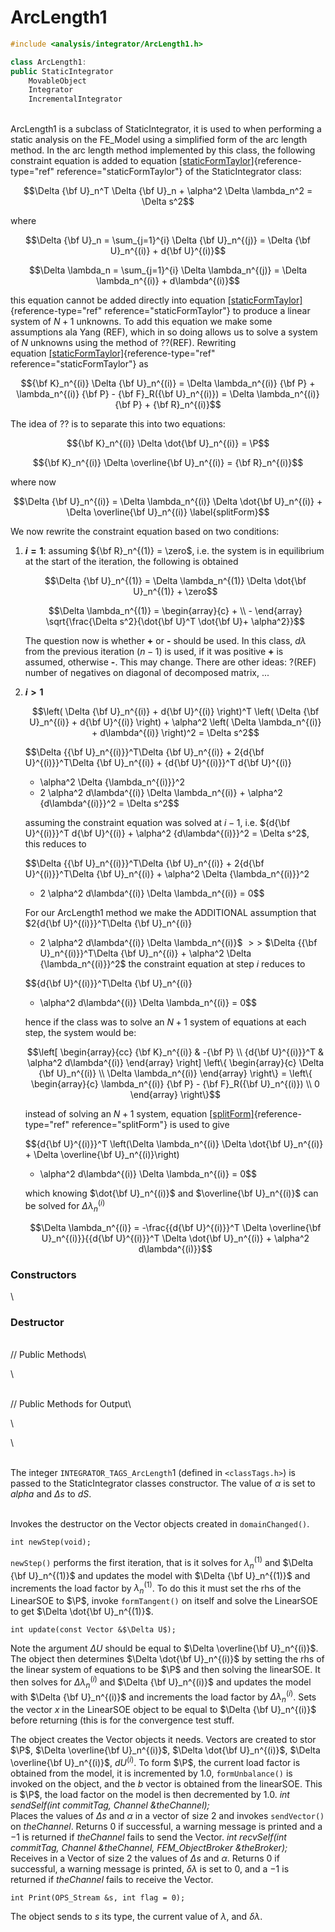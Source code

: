 # ArcLength1 

```cpp
#include <analysis/integrator/ArcLength1.h>

class ArcLength1: 
public StaticIntegrator
    MovableObject
    Integrator
    IncrementalIntegrator
```

\
ArcLength1 is a subclass of StaticIntegrator, it is used to when
performing a static analysis on the FE_Model using a simplified form of
the arc length method. In the arc length method implemented by this
class, the following constraint equation is added to
equation [\[staticFormTaylor\]](#staticFormTaylor){reference-type="ref"
reference="staticFormTaylor"} of the StaticIntegrator class:

$$\Delta {\bf U}_n^T \Delta {\bf U}_n  + \alpha^2 \Delta \lambda_n^2  = \Delta s^2$$

where

$$\Delta {\bf U}_n = \sum_{j=1}^{i} \Delta {\bf U}_n^{(j)} = \Delta {\bf U}_n^{(i)} +
d{\bf U}^{(i)}$$

$$\Delta \lambda_n = \sum_{j=1}^{i} \Delta \lambda_n^{(j)} = \Delta \lambda_n^{(i)} +
d\lambda^{(i)}$$

this equation cannot be added directly into
equation [\[staticFormTaylor\]](#staticFormTaylor){reference-type="ref"
reference="staticFormTaylor"} to produce a linear system of $N+1$
unknowns. To add this equation we make some assumptions ala Yang (REF),
which in so doing allows us to solve a system of $N$ unknowns using the
method of ??(REF). Rewriting
equation [\[staticFormTaylor\]](#staticFormTaylor){reference-type="ref"
reference="staticFormTaylor"} as

$${\bf K}_n^{(i)} \Delta {\bf U}_n^{(i)} = \Delta \lambda_n^{(i)} {\bf P} +
\lambda_n^{(i)} {\bf P} - {\bf F}_R({\bf U}_n^{(i)}) = \Delta \lambda_n^{(i)} {\bf P} + {\bf R}_n^{(i)}$$

The idea of ?? is to separate this into two equations:

$${\bf K}_n^{(i)} \Delta \dot{\bf U}_n^{(i)} = \P$$

$${\bf K}_n^{(i)} \Delta \overline{\bf U}_n^{(i)} = {\bf R}_n^{(i)}$$

where now

$$\Delta {\bf U}_n^{(i)} = \Delta \lambda_n^{(i)} \Delta \dot{\bf U}_n^{(i)} +
\Delta \overline{\bf U}_n^{(i)}  
\label{splitForm}$$

We now rewrite the constraint equation based on two conditions:

1.  **$i = 1$**: assuming ${\bf R}_n^{(1)} = \zero$, i.e. the system is in
    equilibrium at the start of the iteration, the following is obtained

    $$\Delta {\bf U}_n^{(1)} = \Delta \lambda_n^{(1)} \Delta \dot{\bf U}_n^{(1)} + \zero$$

    $$\Delta \lambda_n^{(1)} = \begin{array}{c} + \\ - \end{array}
    \sqrt{\frac{\Delta s^2}{\dot{\bf U}^T \dot{\bf U}+ \alpha^2}}$$

    The question now is whether **+** or **-** should be used. In this
    class, $d \lambda$ from the previous iteration $(n-1)$ is used, if
    it was positive **+** is assumed, otherwise **-**. This may change.
    There are other ideas: ?(REF) number of negatives on diagonal of
    decomposed matrix, \...

2.  **$i > 1$**

    $$\left( \Delta {\bf U}_n^{(i)} + d{\bf U}^{(i)} \right)^T \left( \Delta {\bf U}_n^{(i)} +
    d{\bf U}^{(i)} \right) + \alpha^2 \left( \Delta \lambda_n^{(i)} + d\lambda^{(i)}
    \right)^2 = \Delta s^2$$

    $$\Delta {{\bf U}_n^{(i)}}^T\Delta {\bf U}_n^{(i)} + 2{d{\bf U}^{(i)}}^T\Delta {\bf U}_n^{(i)} + {d{\bf U}^{(i)}}^T d{\bf U}^{(i)}
    + \alpha^2 \Delta {\lambda_n^{(i)}}^2
    + 2 \alpha^2 d\lambda^{(i)} \Delta \lambda_n^{(i)} + \alpha^2 {d\lambda^{(i)}}^2
    = \Delta s^2$$

    assuming the constraint equation was solved at $i-1$, i.e.
    ${d{\bf U}^{(i)}}^T d{\bf U}^{(i)} + \alpha^2 {d\lambda^{(i)}}^2 = \Delta s^2$,
    this reduces to

    $$\Delta {{\bf U}_n^{(i)}}^T\Delta {\bf U}_n^{(i)} + 2{d{\bf U}^{(i)}}^T\Delta {\bf U}_n^{(i)} + 
    \alpha^2 \Delta {\lambda_n^{(i)}}^2
    + 2 \alpha^2 d\lambda^{(i)} \Delta \lambda_n^{(i)} 
    = 0$$

    For our ArcLength1 method we make the ADDITIONAL assumption that
    $2{d{\bf U}^{(i)}}^T\Delta {\bf U}_n^{(i)} 
    + 2 \alpha^2 d\lambda^{(i)} \Delta \lambda_n^{(i)}$ $>>$
    $\Delta {{\bf U}_n^{(i)}}^T\Delta {\bf U}_n^{(i)} +
    \alpha^2 \Delta {\lambda_n^{(i)}}^2$ the constraint equation at step
    $i$ reduces to

    $${d{\bf U}^{(i)}}^T\Delta {\bf U}_n^{(i)} 
    + \alpha^2 d\lambda^{(i)} \Delta \lambda_n^{(i)} = 0$$

    hence if the class was to solve an $N+1$ system of equations at each
    step, the system would be:

    $$\left[
    \begin{array}{cc}
    {\bf K}_n^{(i)} & -{\bf P} \\
    {d{\bf U}^{(i)}}^T & \alpha^2 d\lambda^{(i)} 
    \end{array} \right] 
    \left\{
    \begin{array}{c}
    \Delta {\bf U}_n^{(i)} \\
    \Delta \lambda_n^{(i)}
    \end{array} \right\} = \left\{
    \begin{array}{c}
    \lambda_n^{(i)} {\bf P} - {\bf F}_R({\bf U}_n^{(i)}) \\
    0
    \end{array} \right\}$$

    instead of solving an $N+1$ system,
    equation [\[splitForm\]](#splitForm){reference-type="ref"
    reference="splitForm"} is used to give

    $${d{\bf U}^{(i)}}^T \left(\Delta \lambda_n^{(i)} \Delta \dot{\bf U}_n^{(i)} + \Delta
    \overline{\bf U}_n^{(i)}\right) 
    + \alpha^2 d\lambda^{(i)} \Delta \lambda_n^{(i)} = 0$$

    which knowing $\dot{\bf U}_n^{(i)}$ and $\overline{\bf U}_n^{(i)}$
    can be solved for $\Delta \lambda_n^{(i)}$

    $$\Delta \lambda_n^{(i)} = -\frac{{d{\bf U}^{(i)}}^T \Delta \overline{\bf U}_n^{(i)}}{{d{\bf U}^{(i)}}^T \Delta
    \dot{\bf U}_n^{(i)} + \alpha^2 d\lambda^{(i)}}$$


### Constructors

\
### Destructor

\
// Public Methods\

\

\
// Public Methods for Output\

\

\

\
The integer `INTEGRATOR_TAGS_ArcLength`1 (defined in  `<classTags.h>`) is
passed to the StaticIntegrator classes constructor. The value of
$\alpha$ is set to *alpha* and $\Delta s$ to *dS*.

\
Invokes the destructor on the Vector objects created in
`domainChanged()`.


```{.cpp}
int newStep(void);
```

`newStep()` performs the first iteration, that is it solves for
$\lambda_n^{(1)}$ and $\Delta {\bf U}_n^{(1)}$ and updates the model with
$\Delta {\bf U}_n^{(1)}$ and increments the load factor by $\lambda_n^{(1)}$.
To do this it must set the rhs of the LinearSOE to $\P$, invoke
`formTangent()` on itself and solve the LinearSOE to get
$\Delta \dot{\bf U}_n^{(1)}$.

```{.cpp}
int update(const Vector &$\Delta U$);
```

Note the argument $\Delta U$ should be equal to
$\Delta \overline{\bf U}_n^{(i)}$. The object then determines
$\Delta \dot{\bf U}_n^{(i)}$ by setting the rhs of the linear system of
equations to be $\P$ and then solving the linearSOE. It then solves for
$\Delta \lambda_n^{(i)}$ and $\Delta {\bf U}_n^{(i)}$ and updates the model
with $\Delta {\bf U}_n^{(i)}$ and increments the load factor by $\Delta
\lambda_n^{(i)}$. Sets the vector $x$ in the LinearSOE object to be
equal to $\Delta {\bf U}_n^{(i)}$ before returning (this is for the
convergence test stuff.

The object creates the Vector objects it needs. Vectors are created to
stor $\P$, $\Delta \overline{\bf U}_n^{(i)}$,
$\Delta \dot{\bf U}_n^{(i)}$, $\Delta
\overline{\bf U}_n^{(i)}$, $dU^{(i)}$. To form $\P$, the current load
factor is obtained from the model, it is incremented by $1.0$,
`formUnbalance()` is invoked on the object, and the $b$ vector is
obtained from the linearSOE. This is $\P$, the load factor on the model
is then decremented by $1.0$.
*int sendSelf(int commitTag, Channel &theChannel);* \
Places the values of $\Delta s$ and $\alpha$ in a vector of size $2$ and
invokes `sendVector()` on *theChannel*. Returns $0$ if successful, a
warning message is printed and a $-1$ is returned if *theChannel* fails
to send the Vector.
*int recvSelf(int commitTag, Channel &theChannel, FEM_ObjectBroker
&theBroker);* \
Receives in a Vector of size 2 the values of $\Delta s$ and $\alpha$.
Returns $0$ if successful, a warning message is printed, $\delta
\lambda$ is set to $0$, and a $-1$ is returned if *theChannel* fails to
receive the Vector.

```{.cpp}
int Print(OPS_Stream &s, int flag = 0);
```

The object sends to $s$ its type, the current value of $\lambda$, and
$\delta \lambda$.

